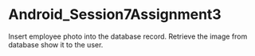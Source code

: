# Android_Session7Assignment3
Insert employee photo into the database record. Retrieve the image from database show it to the user.
